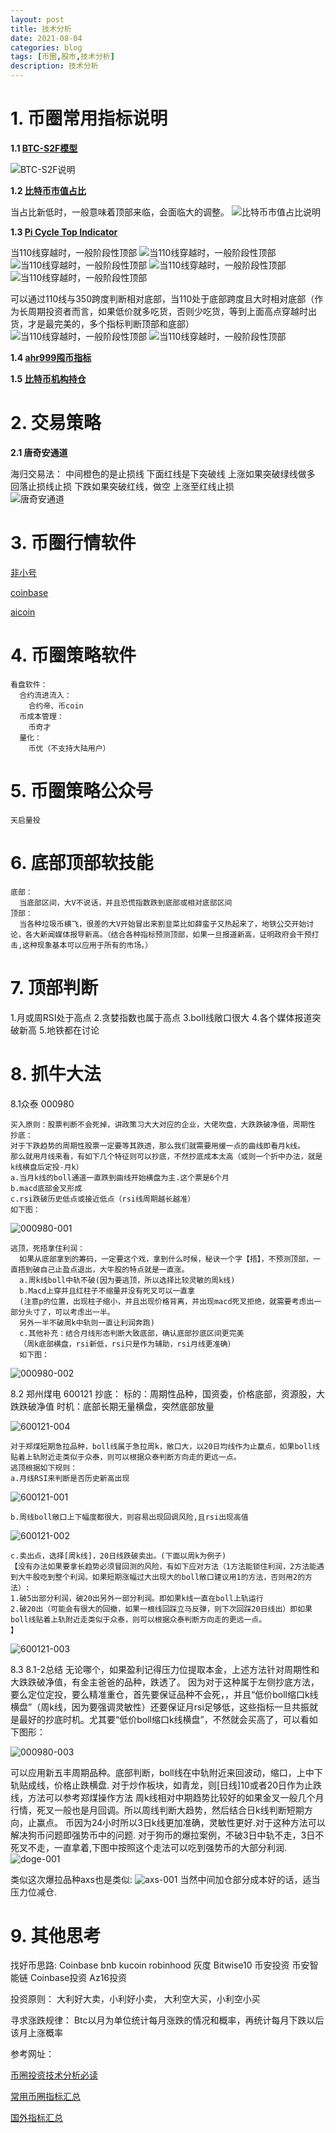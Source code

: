 ```yaml
---
layout: post
title: 技术分析
date: 2021-08-04
categories: blog
tags: [币圈,股市,技术分析]
description: 技术分析
---
```


# 1. 币圈常用指标说明 #

**1.1 [BTC-S2F模型][BTC-S2F]**
     
  ![BTC-S2F说明][BTC-S2F-001]
  
**1.2 [比特币市值占比][比特币市值占比]**

  当占比新低时，一般意味着顶部来临，会面临大的调整。
  ![比特币市值占比说明][btcshizhizhanbi001]

**1.3 [Pi Cycle Top Indicator][Pi Cycle Top Indicator]**

  当110线穿越时，一般阶段性顶部
  ![当110线穿越时，一般阶段性顶部][Pi001]
  ![当110线穿越时，一般阶段性顶部][Pi002]
  ![当110线穿越时，一般阶段性顶部][Pi003]
  ![当110线穿越时，一般阶段性顶部][Pi004]

  可以通过110线与350跨度判断相对底部，当110处于底部跨度且大时相对底部（作为长周期投资者而言，如果低价就多吃货，否则少吃货，等到上面高点穿越时出货，才是最完美的，多个指标判断顶部和底部）
  ![当110线穿越时，一般阶段性顶部][Pi005]
  ![当110线穿越时，一般阶段性顶部][Pi006]

**1.4 [ahr999囤币指标][BTC-ahr999囤币指标]**

**1.5 [比特币机构持仓][比特币机构持仓]**


   

# 2. 交易策略 #

**2.1 唐奇安通道**

  海归交易法：
    中间橙色的是止损线
    下面红线是下突破线
    上涨如果突破绿线做多
    回落止损线止损
    下跌如果突破红线，做空
    上涨至红线止损    
    ![唐奇安通道][tangqian-001]
 
# 3. 币圈行情软件 #


[非小号][非小号]

[coinbase][coinbase]

[aicoin](http://)

# 4. 币圈策略软件 #

    看盘软件：
      合约流进流入：
        合约帝、币coin
      币成本管理：
        币奇才
      量化：
        币优（不支持大陆用户）

# 5. 币圈策略公众号 #

    天启量投

# 6. 底部顶部软技能 #

    底部：
      当底部区间，大V不说话，并且恐慌指数跌到底部或相对底部区间
    顶部：
      当各种垃圾币横飞，很差的大V开始冒出来割韭菜比如薛蛮子又热起来了，地铁公交开始讨论，各大新闻媒体报导新高。（结合各种指标预测顶部，如果一旦报道新高，证明政府会干预打击,这种现象基本可以应用于所有的市场。）

# 7. 顶部判断 #
  1.月或周RSI处于高点
  2.贪婪指数也属于高点
  3.boll线敞口很大
  4.各个媒体报道突破新高
  5.地铁都在讨论

# 8. 抓牛大法 #
  8.1众泰 000980

    买入原则：股票判断不会死掉，讲政策习大大对应的企业，大佬吹盘，大跌跌破净值，周期性
    抄底：
    对于下跌趋势的周期性股票一定要等其跌透，那么我们就需要用缓一点的曲线即看月k线。
    那么就用月线来看，有如下几个特征则可以抄底，不然抄底成本太高（或则一个折中办法，就是k线横盘后定投-月k）
    a.当月k线的boll通道一直跌到曲线开始横盘为主.这个票是6个月
    b.macd底部金叉形成
    c.rsi跌破历史低点或接近低点（rsi线周期越长越准）
    如下图：
    
![000980-001][000980-001]

    逃顶，死捂拿住利润：
      如果从底部拿到的筹码，一定要这个戏，拿到什么时候，秘诀一个字【捂】，不预测顶部，一直捂到破自己止盈点退出，大牛股的特点就是一直涨。
      a.周k线boll中轨不破(因为要逃顶，所以选择比较灵敏的周k线)
      b.Macd上穿并且红柱子不缩量并没有死叉可以一直拿
      (注意p的位置，出现柱子缩小，并且出现价格背离，并出现macd死叉拒绝，就需要考虑出一部分头寸了，可以考虑出一半。
      另外一半不破周k中轨则一直让利润奔跑)
      c.其他补充：结合月线形态判断大致底部，确认底部抄底区间更完美
      （周k底部横盘，rsi新低，rsi只是作为辅助，rsi月线更准确）
      如下图：

![000980-002][000980-002]

  8.2 郑州煤电 600121
    抄底：
      标的：周期性品种，国资委，价格底部，资源股，大跌跌破净值
      时机：底部长期无量横盘，突然底部放量

![600121-004][600121-004] 

    对于郑煤短期急拉品种，boll线属于急拉周k，敞口大，以20日均线作为止赢点，如果boll线贴着上轨附近走类似于众泰，则可以根据众泰判断方向走的更远一点。
    逃顶根据如下规则：
    a.月线RSI来判断是否历史新高出现

![600121-001][600121-001]

    b.周线boll敞口上下幅度都很大，则容易出现回调风险,且rsi出现高值

![600121-002][600121-002]  

    c.卖出点，选择[周k线]，20日线跌破卖出。(下面以周k为例子)
    【没有办法如果要拿长趋势必须冒回测的风险，有如下应对方法（1方法能锁住利润，2方法能遇到大牛股吃到整个利润。如果短期涨幅过大出现大的boll敞口建议用1的方法，否则用2的方法）:
    1.破5出部分利润，破20出另外一部分利润。即如果k线一直在boll上轨运行
    2.破20出（可能会有很大的回撤，如果一根线回踩立马反弹，则下次回踩20日线出）即如果boll线贴着上轨附近走类似于众泰，则可以根据众泰判断方向走的更远一点。
    】
![600121-003][600121-003]  

  8.3 8.1-2总结
    无论哪个，如果盈利记得压力位提取本金，上述方法针对周期性和大跌跌破净值，有金主爸爸的品种，跌透了。
  因为对于这种属于左侧抄底方法，要么定位定投，要么精准重仓，首先要保证品种不会死，，并且“低价boll缩口k线横盘”（周k线，因为要强调灵敏性）还要保证月rsi足够低，这些指标一旦共振就是最好的抄底时机。尤其要“低价boll缩口k线横盘”，不然就会买高了，可以看如下图形：
  
![000980-003][000980-003]  

  可以应用新五丰周期品种。底部判断，boll线在中轨附近来回波动，缩口，上中下轨贴成线，价格止跌横盘.
  对于炒作板块，如青龙，则[日线]10或者20日作为止跌线，方法可以参考郑煤操作方法
  周k线相对中期趋势比较好的如果金叉一般几个月行情，死叉一般也是月回调。所以周线判断大趋势，然后结合日k线判断短期方向，止赢点。
  币因为24小时所以3日k线更加准确，灵敏性更好.对于这种方法可以解决狗币问题即强势币中的问题.
  对于狗币的爆拉案例，不破3日中轨不走，3日不死叉不走，一直拿着,下图中按照这个走法可以吃到强势币的大部分利润.
![doge-001][doge-001] 

  类似这次爆拉品种axs也是类似:
![axs-001][axs-001] 
  当然中间加仓部分成本好的话，适当压力位减仓.
  





# 9. 其他思考 #
  找好币思路:
      Coinbase bnb kucoin robinhood 
      灰度 
      Bitwise10
      币安投资
      币安智能链
      Coinbase投资
      Az16投资

  投资原则：
    大利好大卖，小利好小卖，
    大利空大买，小利空小买

  寻求涨跌规律：
    Btc以月为单位统计每月涨跌的情况和概率，再统计每月下跌以后该月上涨概率




参考网址：

  [币圈投资技术分析必读][技术、心理与哲学]

  [常用币圈指标汇总][qkl123]

  [国外指标汇总][国外指标]

[BTC-S2F]: https://www.qkl123.com/data/s2f/btc 
[比特币市值占比]: https://www.qkl123.com/data/market-ratio/ 
[btcshizhizhanbi001]: https://siweiwo.top/resource/investment/other/btcshizhizhanbi001.png
[BTC-S2F-001]: https://siweiwo.top/resource/investment/other/BTC-S2F001.png
[tangqian-001]: https://siweiwo.top/resource/investment/other/tangqian-001.png
[Pi Cycle Top Indicator]:https://www.lookintobitcoin.com/charts/pi-cycle-top-indicator/#mobile-menu
[Pi001]:https://siweiwo.top/resource/investment/other/pi-001.png
[Pi002]:https://siweiwo.top/resource/investment/other/pi-002.png
[Pi003]:https://siweiwo.top/resource/investment/other/pi-003.png
[Pi004]:https://siweiwo.top/resource/investment/other/pi-004.png
[Pi005]:https://siweiwo.top/resource/investment/other/pi-005.png
[Pi006]:https://siweiwo.top/resource/investment/other/pi-006.png
[qkl123]:https://www.qkl123.com/data
[国外指标]:https://www.lookintobitcoin.com/charts/
[技术、心理与哲学]:https://b.01btc.com/
[非小号]:https://www.feixiaohao.cc/
[coinbase]:https://coinmarketcap.com/
[比特币机构持仓]:https://www.qkl123.com/data/institutionalholdings/btc
[BTC-ahr999囤币指标]:https://www.qkl123.com/data/ahr999/btc
[000980-001]: https://siweiwo.top/resource/investment/other/000980-001.png
[000980-002]: https://siweiwo.top/resource/investment/other/000980-002.png
[000980-003]: https://siweiwo.top/resource/investment/other/000980-003.png
[600121-001]: https://siweiwo.top/resource/investment/other/600121-001.png
[600121-002]: https://siweiwo.top/resource/investment/other/600121-002.png
[600121-003]: https://siweiwo.top/resource/investment/other/600121-003.png
[600121-004]: https://siweiwo.top/resource/investment/other/600121-004.png
[doge-001]: https://siweiwo.top/resource/investment/other/doge-001.png
[axs-001]: https://siweiwo.top/resource/investment/other/axs-001.png